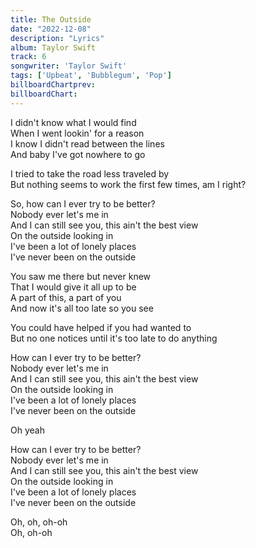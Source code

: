 ```yaml
---
title: The Outside
date: "2022-12-08"
description: "Lyrics"
album: Taylor Swift
track: 6
songwriter: 'Taylor Swift'
tags: ['Upbeat', 'Bubblegum', 'Pop']
billboardChartprev: 
billboardChart: 
---
```

<p className="verse-one">
I didn't know what I would find <br />
When I went lookin' for a reason <br />
I know I didn't read between the lines <br />
And baby I've got nowhere to go <br />
</p>
<p className="pre-chorus">
I tried to take the road less traveled by <br />
But nothing seems to work the first few times, am I right? <br />
</p>
<p className="chorus">
So, how can I ever try to be better? <br />
Nobody ever let's me in <br />
And I can still see you, this ain't the best view <br />
On the outside looking in <br />
I've been a lot of lonely places <br />
I've never been on the outside <br />
</p>
<p className="verse-two">
You saw me there but never knew <br />
That I would give it all up to be <br />
A part of this, a part of you <br />
And now it's all too late so you see <br />
</p>
<p className="pre-chorus">
You could have helped if you had wanted to <br />
But no one notices until it's too late to do anything <br />
</p>
<p className="chorus">
How can I ever try to be better? <br />
Nobody ever let's me in <br />
And I can still see you, this ain't the best view <br />
On the outside looking in <br />
I've been a lot of lonely places <br />
I've never been on the outside <br />
</p>
<p className="post-chorus">
Oh yeah <br />
</p>
<p className="chorus">
How can I ever try to be better? <br />
Nobody ever let's me in <br />
And I can still see you, this ain't the best view <br />
On the outside looking in <br />
I've been a lot of lonely places <br />
I've never been on the outside <br />
</p>
<p className="outro">
Oh, oh, oh-oh <br />
Oh, oh-oh <br />
</p>